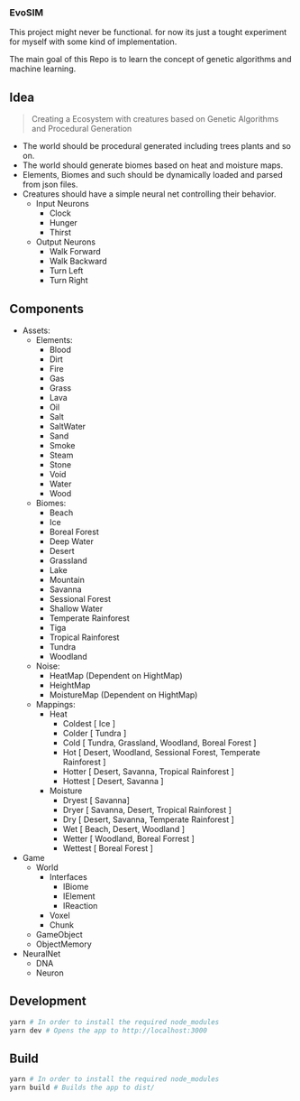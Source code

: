### EvoSIM

This project might never be functional.
for now its just a tought experiment for myself with some kind of implementation.

The main goal of this Repo is to learn the concept of genetic algorithms and machine learning.


## Idea
> Creating a Ecosystem with creatures based on Genetic Algorithms and Procedural Generation
- The world should be procedural generated including trees plants and so on.
- The world should generate biomes based on heat and moisture maps.
- Elements, Biomes and such should be dynamically loaded and parsed from json files.
- Creatures should have a simple neural net controlling their behavior.
  - Input Neurons
    - Clock
    - Hunger
    - Thirst
  - Output Neurons
    - Walk Forward
    - Walk Backward
    - Turn Left
    - Turn Right


## Components
- Assets:
  - Elements:
    - Blood
    - Dirt
    - Fire
    - Gas
    - Grass
    - Lava
    - Oil
    - Salt
    - SaltWater
    - Sand
    - Smoke
    - Steam
    - Stone
    - Void
    - Water
    - Wood
  - Biomes:
    - Beach
    - Ice
    - Boreal Forest
    - Deep Water
    - Desert
    - Grassland
    - Lake
    - Mountain
    - Savanna
    - Sessional Forest
    - Shallow Water
    - Temperate Rainforest
    - Tiga
    - Tropical Rainforest
    - Tundra
    - Woodland
  - Noise:
    - HeatMap (Dependent on HightMap)
    - HeightMap
    - MoistureMap (Dependent on HightMap)
  - Mappings:
    - Heat
      - Coldest [ Ice ]
      - Colder [ Tundra ]
      - Cold [ Tundra, Grassland, Woodland, Boreal Forest ]
      - Hot [ Desert, Woodland, Sessional Forest, Temperate Rainforest ]
      - Hotter [ Desert, Savanna, Tropical Rainforest ]
      - Hottest [ Desert, Savanna ]
    - Moisture
      - Dryest [ Savanna]
      - Dryer [ Savanna, Desert, Tropical Rainforest ]
      - Dry [ Desert, Savanna, Temperate Rainforest ]
      - Wet [ Beach, Desert, Woodland ]
      - Wetter [ Woodland, Boreal Forrest ]
      - Wettest [ Boreal Forest ]
- Game
  - World
    - Interfaces
      - IBiome
      - IElement
      - IReaction
    - Voxel
    - Chunk
  - GameObject
  - ObjectMemory
- NeuralNet
  - DNA
  - Neuron

## Development

```bash
yarn # In order to install the required node_modules
yarn dev # Opens the app to http://localhost:3000
```

## Build
```bash
yarn # In order to install the required node_modules
yarn build # Builds the app to dist/
```
